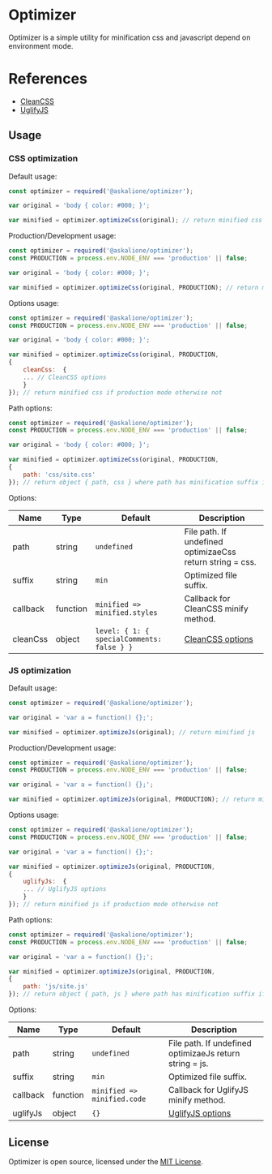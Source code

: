 # Optimizer

Optimizer is a simple utility for minification css and javascript depend on environment mode.

# References
- [CleanCSS](https://github.com/jakubpawlowicz/clean-css)
- [UglifyJS](https://github.com/mishoo/UglifyJS2)

## Usage

### CSS optimization

Default usage:

```javascript
const optimizer = required('@askalione/optimizer');

var original = 'body { color: #000; }';

var minified = optimizer.optimizeCss(original); // return minified css
```

Production/Development usage:

```javascript
const optimizer = required('@askalione/optimizer');
const PRODUCTION = process.env.NODE_ENV === 'production' || false;

var original = 'body { color: #000; }';

var minified = optimizer.optimizeCss(original, PRODUCTION); // return minified css if production mode otherwise not
```
Options usage:

```javascript
const optimizer = required('@askalione/optimizer');
const PRODUCTION = process.env.NODE_ENV === 'production' || false;

var original = 'body { color: #000; }';

var minified = optimizer.optimizeCss(original, PRODUCTION, 
{ 
	cleanCss:  {
	... // CleanCSS options
	}
}); // return minified css if production mode otherwise not
```

Path options:

```javascript
const optimizer = required('@askalione/optimizer');
const PRODUCTION = process.env.NODE_ENV === 'production' || false;

var original = 'body { color: #000; }';

var minified = optimizer.optimizeCss(original, PRODUCTION, 
{ 
	path: 'css/site.css'
}); // return object { path, css } where path has minification suffix if css was minified. Css minified if production mode otherwise not. E.g path = 'css/site.min.css' if minified otherwise 'css/site.css'.
```

Options:

| Name | Type | Default | Description |
| --- | --- | --- | --- |
| path | string | `undefined` | File path. If undefined optimizaeCss return string = css. |
| suffix | string | `min` | Optimized file suffix. |
| callback | function | `minified => minified.styles` | Callback for CleanCSS minify method. |
| cleanCss | object | `level: { 1: { specialComments: false } }`| [CleanCSS options](https://github.com/jakubpawlowicz/clean-css)  |

### JS optimization

Default usage:

```javascript
const optimizer = required('@askalione/optimizer');

var original = 'var a = function() {};';

var minified = optimizer.optimizeJs(original); // return minified js
```

Production/Development usage:

```javascript
const optimizer = required('@askalione/optimizer');
const PRODUCTION = process.env.NODE_ENV === 'production' || false;

var original = 'var a = function() {};';

var minified = optimizer.optimizeJs(original, PRODUCTION); // return minified js if production mode otherwise not
```
Options usage:

```javascript
const optimizer = required('@askalione/optimizer');
const PRODUCTION = process.env.NODE_ENV === 'production' || false;

var original = 'var a = function() {};';

var minified = optimizer.optimizeJs(original, PRODUCTION, 
{ 
	uglifyJs:  {
	... // UglifyJS options
	}
}); // return minified js if production mode otherwise not
```

Path options:

```javascript
const optimizer = required('@askalione/optimizer');
const PRODUCTION = process.env.NODE_ENV === 'production' || false;

var original = 'var a = function() {};';

var minified = optimizer.optimizeJs(original, PRODUCTION, 
{ 
	path: 'js/site.js'
}); // return object { path, js } where path has minification suffix if js was minified. Js minified if production mode otherwise not. E.g path = 'js/site.min.js' if minified otherwise 'js/site.js'.
````````````
Options:

| Name | Type | Default | Description |
| --- | --- | --- | --- |
| path | string | `undefined` | File path. If undefined optimizaeJs return string = js. |
| suffix | string | `min` | Optimized file suffix. |
| callback | function | `minified => minified.code` | Callback for UglifyJS minify method. |
| uglifyJs | object | `{}`| [UglifyJS options](https://github.com/mishoo/UglifyJS2)  |

## License
Optimizer is open source, licensed under the [MIT License](https://github.com/askalione/nodejs-optimizer/blob/master/LICENSE).